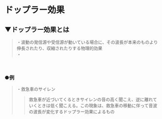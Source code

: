 # ドップラー効果

## ▼ドップラー効果とは
>・波動の発信源や受信源が動いている場合に、その波長が本来のものより伸長されたり、収縮されたりする物理的効果<br>
>・<br>
<br>

### ●例
>・救急車のサイレン<br>
>>救急車が近づいてくるときサイレンの音の高く聞こえ、逆に離れていくときは低く聞こえる。この現象は、救急車の移動に伴って音波の波長が変化するドップラー効果によるもの<br>
<br>
